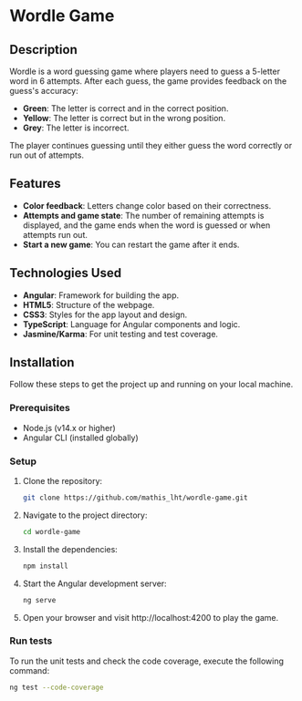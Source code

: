 # Wordle Game

## Description

Wordle is a word guessing game where players need to guess a 5-letter word in 6 attempts. After each guess, the game provides feedback on the guess's accuracy:

- **Green**: The letter is correct and in the correct position.
- **Yellow**: The letter is correct but in the wrong position.
- **Grey**: The letter is incorrect.

The player continues guessing until they either guess the word correctly or run out of attempts.

## Features

- **Color feedback**: Letters change color based on their correctness.
- **Attempts and game state**: The number of remaining attempts is displayed, and the game ends when the word is guessed or when attempts run out.
- **Start a new game**: You can restart the game after it ends.

## Technologies Used

- **Angular**: Framework for building the app.
- **HTML5**: Structure of the webpage.
- **CSS3**: Styles for the app layout and design.
- **TypeScript**: Language for Angular components and logic.
- **Jasmine/Karma**: For unit testing and test coverage.

## Installation

Follow these steps to get the project up and running on your local machine.

### Prerequisites

- Node.js (v14.x or higher)
- Angular CLI (installed globally)

### Setup

1. Clone the repository:

   ```bash
   git clone https://github.com/mathis_lht/wordle-game.git

2. Navigate to the project directory:

    ```bash
   cd wordle-game
   ```

3. Install the dependencies:

    ```bash
   npm install
   ```

4. Start the Angular development server:

    ```bash
   ng serve
   ```

5. Open your browser and visit http://localhost:4200 to play the game.


### Run tests

To run the unit tests and check the code coverage, execute the following command:

   ```bash
   ng test --code-coverage
   ```
